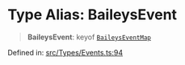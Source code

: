 # Type Alias: BaileysEvent

> **BaileysEvent**: keyof [`BaileysEventMap`](BaileysEventMap.md)

Defined in: [src/Types/Events.ts:94](https://github.com/Fokusdotid/Baileys/blob/8399cb6fd4e55090cdf57b06ffaae3e8a88880fe/src/Types/Events.ts#L94)
